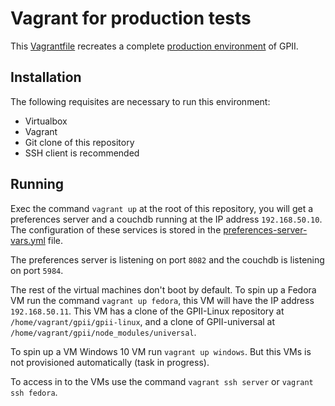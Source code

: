 Vagrant for production tests
============================

This [Vagrantfile](Vagrantfile) recreates a complete 
[production environment](https://wiki.gpii.net/w/GPII_Deployment_Structures#Personal_devices)
of GPII.

Installation
------------

The following requisites are necessary to run this environment:

- Virtualbox
- Vagrant
- Git clone of this repository
- SSH client is recommended

Running
-------

Exec the command `vagrant up` at the root of this repository, you will get a
preferences server and a couchdb running at the IP address `192.168.50.10`. The
configuration of these services is stored in the
[preferences-server-vars.yml](provisioning/preferences-server-vars.yml) file.

The preferences server is listening on port `8082` and the couchdb is listening
on port `5984`.

The rest of the virtual machines don't boot by default. To spin up a Fedora VM
run the command `vagrant up fedora`, this VM will have the IP address
`192.168.50.11`. This VM has a clone of the GPII-Linux repository at
`/home/vagrant/gpii/gpii-linux`, and a clone of GPII-universal at
`/home/vagrant/gpii/node_modules/universal`.

To spin up a VM Windows 10 VM run `vagrant up windows`. But this VMs is not
provisioned automatically (task in progress).

To access in to the VMs use the command `vagrant ssh server` or 
`vagrant ssh fedora`.

